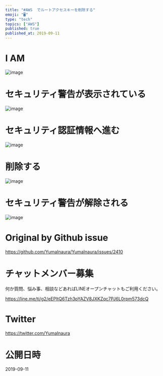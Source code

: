 ```yaml
---
title: "#AWS  でルートアクセスキーを削除する"
emoji: "🖥"
type: "tech"
topics: ["AWS"]
published: true
published_at: 2019-09-11
---
```


# I AM

![image](https://user-images.githubusercontent.com/13635059/64691518-cd582180-d4cd-11e9-983a-a262ae305c99.png)

# セキュリティ警告が表示されている
![image](https://user-images.githubusercontent.com/13635059/64691458-a7cb1800-d4cd-11e9-8183-9f7c19097277.png)
# セキュリティ認証情報へ進む
![image](https://user-images.githubusercontent.com/13635059/64691492-b87b8e00-d4cd-11e9-8418-a37069bea2ad.png)
# 削除する
![image](https://user-images.githubusercontent.com/13635059/64691506-c3ceb980-d4cd-11e9-8f14-2e96273c50da.png)
# セキュリティ警告が解除される
![image](https://user-images.githubusercontent.com/13635059/64691535-d648f300-d4cd-11e9-85b9-15078291b4e1.png)


# Original by Github issue

https://github.com/YumaInaura/YumaInaura/issues/2410








<!-- Update From Qiita API -->

# チャットメンバー募集


何か質問、悩み事、相談などあればLINEオープンチャットもご利用ください。

https://line.me/ti/g2/eEPltQ6Tzh3pYAZV8JXKZqc7PJ6L0rpm573dcQ





# Twitter


https://twitter.com/YumaInaura


<!-- Update From Qiita API -->



# 公開日時

2019-09-11
